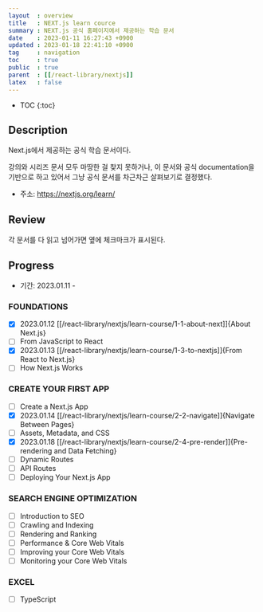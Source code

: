 ```yaml
---
layout  : overview
title   : NEXT.js learn cource
summary : NEXT.js 공식 홈페이지에서 제공하는 학습 문서
date    : 2023-01-11 16:27:43 +0900
updated : 2023-01-18 22:41:10 +0900
tag     : navigation
toc     : true
public  : true
parent  : [[/react-library/nextjs]]
latex   : false
---
```

* TOC
{:toc}

## Description

Next.js에서 제공하는 공식 학습 문서이다.

강의와 시리즈 문서 모두 마땅한 걸 찾지 못하거나, 이 문서와 공식 documentation을 기반으로 하고 있어서 그냥 공식 문서를 차근차근 살펴보기로 결정했다.

* 주소: https://nextjs.org/learn/

## Review

각 문서를 다 읽고 넘어가면 옆에 체크마크가 표시된다.

## Progress

* 기간: 2023.01.11 -

### FOUNDATIONS

* [X] 2023.01.12 [[/react-library/nextjs/learn-course/1-1-about-next]]{About Next.js}
* [ ] From JavaScript to React
* [X] 2023.01.13 [[/react-library/nextjs/learn-course/1-3-to-nextjs]]{From React to Next.js}
* [ ] How Next.js Works

### CREATE YOUR FIRST APP

* [ ] Create a Next.js App
* [X] 2023.01.14 [[/react-library/nextjs/learn-course/2-2-navigate]]{Navigate Between Pages}
* [ ] Assets, Metadata, and CSS
* [X] 2023.01.18 [[/react-library/nextjs/learn-course/2-4-pre-render]]{Pre-rendering and Data Fetching}
* [ ] Dynamic Routes
* [ ] API Routes
* [ ] Deploying Your Next.js App

### SEARCH ENGINE OPTIMIZATION

* [ ] Introduction to SEO
* [ ] Crawling and Indexing
* [ ] Rendering and Ranking
* [ ] Performance & Core Web Vitals
* [ ] Improving your Core Web Vitals
* [ ] Monitoring your Core Web Vitals

### EXCEL

* [ ] TypeScript
